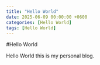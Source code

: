 ```yaml
---
title: "Hello World"
date: 2025-06-09 00:00:00 +0600
categories: [Hello World]
tags: [Hello World]
---
```


#Hello World

Hello World this is my personal blog.